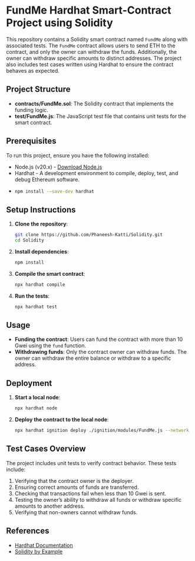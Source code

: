 # FundMe Hardhat Smart-Contract Project using Solidity

This repository contains a Solidity smart contract named `FundMe` along with associated tests. The `FundMe` contract allows users to send ETH to the contract, and only the owner can withdraw the funds. Additionally, the owner can withdraw specific amounts to distinct addresses. The project also includes test cases written using Hardhat to ensure the contract behaves as expected.

## Project Structure

- **contracts/FundMe.sol**: The Solidity contract that implements the funding logic.
- **test/FundMe.js**: The JavaScript test file that contains unit tests for the smart contract.

## Prerequisites

To run this project, ensure you have the following installed:
- Node.js (v20.x) - [Download Node.js](https://nodejs.org/en/download/package-manager)
- Hardhat - A development environment to compile, deploy, test, and debug Ethereum software.
- ```bash
  npm install -–save-dev hardhat
  ```
## Setup Instructions

1. **Clone the repository**:
    ```bash
    git clone https://github.com/Phaneesh-Katti/Solidity.git
    cd Solidity
    ```

2. **Install dependencies**:
    ```bash
    npm install
    ```

3. **Compile the smart contract**:
    ```bash
    npx hardhat compile
    ```

4. **Run the tests**:
    ```bash
    npx hardhat test
    ```

## Usage

- **Funding the contract**: Users can fund the contract with more than 10 Gwei using the `fund` function.
- **Withdrawing funds**: Only the contract owner can withdraw funds. The owner can withdraw the entire balance or withdraw to a specific address.

## Deployment

1. **Start a local node**:
    ```bash
    npx hardhat node
    ```

2. **Deploy the contract to the local node**:
    ```bash
    npx hardhat ignition deploy ./ignition/modules/FundMe.js --network localhost
    ```

## Test Cases Overview

The project includes unit tests to verify contract behavior. These tests include:
1. Verifying that the contract owner is the deployer.
2. Ensuring correct amounts of funds are transferred.
3. Checking that transactions fail when less than 10 Gwei is sent.
4. Testing the owner’s ability to withdraw all funds or withdraw specific amounts to another address.
5. Verifying that non-owners cannot withdraw funds.

## References

- [Hardhat Documentation](https://hardhat.org/hardhat-runner/docs/getting-started)
- [Solidity by Example](https://solidity-by-example.org/)

